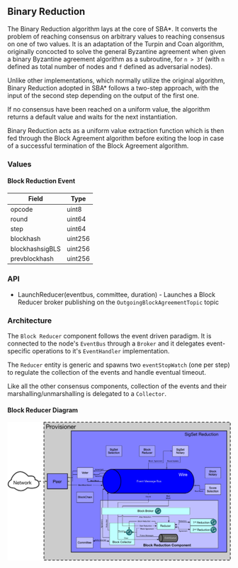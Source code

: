 ## Binary Reduction

The Binary Reduction algorithm lays at the core of SBA\*. It converts the problem of reaching consensus on arbitrary values to reaching consensus on one of two values. It is an adaptation of the Turpin and Coan algorithm, originally concocted to solve the general Byzantine agreement when given a binary Byzantine agreement algorithm as a subroutine, for `n > 3f` (with `n` defined as total number of nodes and `f` defined as adversarial nodes).

Unlike other implementations, which normally utilize the original algorithm, Binary Reduction adopted in SBA\* follows a two-step approach, with the input of the second step depending on the output of the first one.

If no consensus have been reached on a uniform value, the algorithm returns a default value and waits for the next instantiation.

Binary Reduction acts as a uniform value extraction function which is then fed through the Block Agreement algorithm before exiting the loop in case of a successful termination of the Block Agreement algorithm.

### Values

#### Block Reduction Event

| Field           | Type    |
| --------------- | ------- |
| opcode          | uint8   |
| round           | uint64  |
| step            | uint64  |
| blockhash       | uint256 |
| blockhashsigBLS | uint256 |
| prevblockhash   | uint256 |

### API

- LaunchReducer(eventbus, committee, duration) - Launches a Block Reducer broker publishing on the `OutgoingBlockAgreementTopic` topic

### Architecture

The `Block Reducer` component follows the event driven paradigm. It is connected to the node's `EventBus` through a `Broker` and it delegates event-specific operations to it's `EventHandler` implementation.

The `Reducer` entity is generic and spawns two `eventStopWatch` (one per step) to regulate the collection of the events and handle eventual timeout.

Like all the other consensus components, collection of the events and their marshalling/unmarshalling is delegated to a `Collector`.

#### Block Reducer Diagram

![](docs/Block%20Reduction.jpg)

